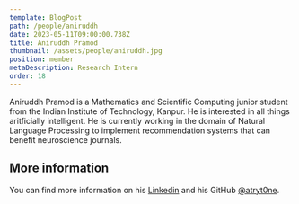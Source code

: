```yaml
---
template: BlogPost
path: /people/aniruddh
date: 2023-05-11T09:00:00.738Z
title: Aniruddh Pramod
thumbnail: /assets/people/aniruddh.jpg
position: member
metaDescription: Research Intern
order: 18
---
```


Aniruddh Pramod is a Mathematics and Scientific Computing junior student from the Indian Institute of Technology, Kanpur. He is interested in all things aritficially intelligent.
He is currently working in the domain of Natural Language Processing to implement recommendation systems that can benefit neuroscience journals.

## More information

You can find more information on his [Linkedin](https://www.linkedin.com/in/aniruddh-pramod-a83a8a23b/) and his GitHub [@atryt0ne](https://github.com/atryt0ne).